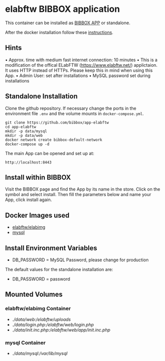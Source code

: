 # elabftw BIBBOX application

This container can be installed as [BIBBOX APP](https://bibbox.readthedocs.io/en/latest/ "BIBBOX App Store") or standalone. 

After the docker installation follow these [instructions](INSTALL-APP.md).

## Hints

•	Approx. time with medium fast internet connection: 10 minutes
•	This is a modification of the offical ELabFTW (https://www.elabftw.net/) applictaion. It uses HTTP instead of HTTPs. Please keep this in mind when using this App.
•	Admin User: set after installations
•	MySQL password set during installations



## Standalone Installation 

Clone the github repository. If necessary change the ports in the environment file `.env` and the volume mounts in `docker-compose.yml`.

```
git clone https://github.com/bibbox/app-elabftw
cd app-elabftw
mkdir -p data/mysql
mkdir -p data/web
docker network create bibbox-default-network
docker-compose up -d
```

The main App can be opened and set up at:
```
http://localhost:8443
```

## Install within BIBBOX

Visit the BIBBOX page and find the App by its name in the store. Click on the symbol and select install. Then fill the parameters below and name your App, click install again.

## Docker Images used
  - [elabftw/elabimg](https://hub.docker.com/r/elabftw/elabimg) 
  - [mysql](https://hub.docker.com/r/mysql) 


 
## Install Environment Variables
  - DB_PASSWORD = MySQL Password, please change for production

  
The default values for the standalone installation are:
  - DB_PASSWORD = password

  
## Mounted Volumes
### elabftw/elabimg Container
  - *./data/web:/elabftw/uploads*
  - *./data/login.php:/elabftw/web/login.php*
  - *./data/init.inc.php:/elabftw/web/app/init.inc.php*
### mysql Container
  - *./data/mysql:/var/lib/mysql*

